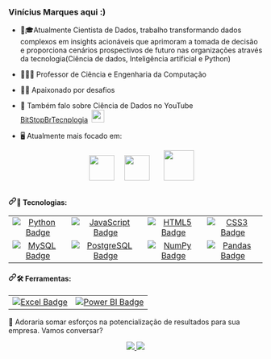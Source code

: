 ### Vinícius Marques aqui :)
- 💼🎓Atualmente Cientista de Dados, trabalho transformando dados complexos em insights acionáveis que aprimoram a tomada de decisão e proporciona cenários prospectivos de futuro nas organizações através da tecnologia(Ciência de dados, Inteligência artificial e Python)

- 👨🏻‍💻 Professor de Ciência e Engenharia da Computação
- 🧗🏼 Apaixonado por desafios
- 📸 Também falo sobre Ciência de Dados no YouTube [BitStopBrTecnplogia](https://www.youtube.com/c/BitStopBrTecnologia)&nbsp;&nbsp;<img width="25" height="25" src="https://yt3.googleusercontent.com/ytc/AOPolaSwjv01EeBFT5sxuKiYSPlxL43aW93Rev52c9c=s176-c-k-c0x00ffffff-no-rj" data-canonical-src="https://yt3.googleusercontent.com/ytc/AOPolaSwjv01EeBFT5sxuKiYSPlxL43aW93Rev52c9c=s176-c-k-c0x00ffffff-no-rj" style="max-width: 100%;">
- 🖥️ Atualmente mais focado em:
               <div dir="auto" align="center">
  &nbsp;&nbsp;<a target="_blank" rel="noopener noreferrer nofollow" href="https://camo.githubusercontent.com/dd8b0601cdfefe534a6a26f4c29c7f8a5fcfc315002655f519c73121f7bad8bc/68747470733a2f2f63646e2e6a7364656c6976722e6e65742f67682f64657669636f6e732f64657669636f6e2f69636f6e732f707974686f6e2f707974686f6e2d6f726967696e616c2e737667"><img width="50" height="50" src="https://cdn.jsdelivr.net/gh/devicons/devicon/icons/python/python-original.svg" data-canonical-src="https://cdn.jsdelivr.net/gh/devicons/devicon/icons/python/python-original.svg" style="max-width: 100%;"></a>&nbsp;&nbsp;
  &nbsp;&nbsp;<a target="_blank" rel="noopener noreferrer nofollow" href="https://camo.githubusercontent.com/ac562275ee7333ff39cdecc82f312fb785f308652f5e6e16f0eb13bd08796e90/68747470733a2f2f63646e2e6a7364656c6976722e6e65742f67682f64657669636f6e732f64657669636f6e2f69636f6e732f722f722d6f726967696e616c2e737667"><img width="50" height="50" src="https://cdn.jsdelivr.net/gh/devicons/devicon/icons/r/r-original.svg" data-canonical-src="https://cdn.jsdelivr.net/gh/devicons/devicon/icons/r/r-original.svg" style="max-width: 100%;"></a>&nbsp;&nbsp;&nbsp;
  &nbsp;&nbsp;
  <a target="_blank" rel="noopener noreferrer nofollow" href="https://cdn.jsdelivr.net/gh/devicons/devicon/icons/java/java-original-wordmark.svg">
  <img width="60" height="60" src="https://cdn.jsdelivr.net/gh/devicons/devicon/icons/java/java-original-wordmark.svg" data-canonical-src="https://cdn.jsdelivr.net/gh/devicons/devicon/icons/java/java-original-wordmark.svg" style="max-width: 100%;"></a>&nbsp;&nbsp;
</div>

<h2 dir="auto"></h2>

<h4 dir="auto"><a id="user-content--tecnologias" class="anchor" aria-hidden="true" href="#-tecnologias"><svg class="octicon octicon-link" viewBox="0 0 16 16" version="1.1" width="16" height="16" aria-hidden="true"><path d="m7.775 3.275 1.25-1.25a3.5 3.5 0 1 1 4.95 4.95l-2.5 2.5a3.5 3.5 0 0 1-4.95 0 .751.751 0 0 1 .018-1.042.751.751 0 0 1 1.042-.018 1.998 1.998 0 0 0 2.83 0l2.5-2.5a2.002 2.002 0 0 0-2.83-2.83l-1.25 1.25a.751.751 0 0 1-1.042-.018.751.751 0 0 1-.018-1.042Zm-4.69 9.64a1.998 1.998 0 0 0 2.83 0l1.25-1.25a.751.751 0 0 1 1.042.018.751.751 0 0 1 .018 1.042l-1.25 1.25a3.5 3.5 0 1 1-4.95-4.95l2.5-2.5a3.5 3.5 0 0 1 4.95 0 .751.751 0 0 1-.018 1.042.751.751 0 0 1-1.042.018 1.998 1.998 0 0 0-2.83 0l-2.5 2.5a1.998 1.998 0 0 0 0 2.83Z"></path></svg></a><g-emoji class="g-emoji" alias="unicorn" fallback-src="https://github.githubassets.com/images/icons/emoji/unicode/1f984.png">🦄</g-emoji> Tecnologias:</h4>

<table align="center">
  <tbody><tr>
    <td align="center">
      <a target="_blank" rel="noopener noreferrer nofollow" href="https://camo.githubusercontent.com/a1b2dac5667822ee0d98ae6d799da61987fd1658dfeb4d2ca6e3c99b1535ebd8/68747470733a2f2f696d672e736869656c64732e696f2f62616467652f707974686f6e2d3336373041303f7374796c653d666f722d7468652d6261646765266c6f676f3d707974686f6e266c6f676f436f6c6f723d666664643534"><img src="https://img.shields.io/badge/python-3670A0?style=for-the-badge&amp;logo=python&amp;logoColor=ffdd54" alt="Python Badge" data-canonical-src="https://img.shields.io/badge/python-3670A0?style=for-the-badge&amp;logo=python&amp;logoColor=ffdd54" style="max-width: 100%;"></a>
    </td>
    <td align="center">
      <a target="_blank" rel="noopener noreferrer nofollow" href="https://camo.githubusercontent.com/aeddc848275a1ffce386dc81c04541654ca07b2c43bbb8ad251085c962672aea/68747470733a2f2f696d672e736869656c64732e696f2f62616467652f6a6176617363726970742d2532333332333333302e7376673f7374796c653d666f722d7468652d6261646765266c6f676f3d6a617661736372697074266c6f676f436f6c6f723d253233463744463145"><img src="https://img.shields.io/badge/javascript-%23323330.svg?style=for-the-badge&amp;logo=javascript&amp;logoColor=%23F7DF1E" alt="JavaScript Badge" data-canonical-src="https://img.shields.io/badge/javascript-%23323330.svg?style=for-the-badge&amp;logo=javascript&amp;logoColor=%23F7DF1E" style="max-width: 100%;"></a>
    </td>
    <td align="center">
      <a target="_blank" rel="noopener noreferrer nofollow" href="https://camo.githubusercontent.com/49fbb99f92674cc6825349b154b65aaf4064aec465d61e8e1f9fb99da3d922a1/68747470733a2f2f696d672e736869656c64732e696f2f62616467652f68746d6c352d2532334533344632362e7376673f7374796c653d666f722d7468652d6261646765266c6f676f3d68746d6c35266c6f676f436f6c6f723d7768697465"><img src="https://img.shields.io/badge/html5-%23E34F26.svg?style=for-the-badge&amp;logo=html5&amp;logoColor=white" alt="HTML5 Badge" data-canonical-src="https://img.shields.io/badge/html5-%23E34F26.svg?style=for-the-badge&amp;logo=html5&amp;logoColor=white" style="max-width: 100%;"></a>
    </td>
    <td align="center">
      <a target="_blank" rel="noopener noreferrer nofollow" href="https://camo.githubusercontent.com/e6b67b27998fca3bccf4c0ee479fc8f9de09d91f389cccfbe6cb1e29c10cfbd7/68747470733a2f2f696d672e736869656c64732e696f2f62616467652f637373332d2532333135373242362e7376673f7374796c653d666f722d7468652d6261646765266c6f676f3d63737333266c6f676f436f6c6f723d7768697465"><img src="https://img.shields.io/badge/css3-%231572B6.svg?style=for-the-badge&amp;logo=css3&amp;logoColor=white" alt="CSS3 Badge" data-canonical-src="https://img.shields.io/badge/css3-%231572B6.svg?style=for-the-badge&amp;logo=css3&amp;logoColor=white" style="max-width: 100%;"></a>
    </td>
  </tr>
  <tr>
    <td align="center">
      <a target="_blank" rel="noopener noreferrer nofollow" href="https://camo.githubusercontent.com/918fce8d50581bd97b7133e677a78ed2cad14f970522f219daaeb6d1c81060e1/68747470733a2f2f696d672e736869656c64732e696f2f62616467652f6d7973716c2d2532333030662e7376673f7374796c653d666f722d7468652d6261646765266c6f676f3d6d7973716c266c6f676f436f6c6f723d7768697465"><img src="https://img.shields.io/badge/mysql-%2300f.svg?style=for-the-badge&amp;logo=mysql&amp;logoColor=white" alt="MySQL Badge" data-canonical-src="https://img.shields.io/badge/mysql-%2300f.svg?style=for-the-badge&amp;logo=mysql&amp;logoColor=white" style="max-width: 100%;"></a>
    </td>
    <td align="center">
      <a target="_blank" rel="noopener noreferrer nofollow" href="https://camo.githubusercontent.com/29e7fc6c62f61f432d3852fbfa4190ff07f397ca3bde27a8196bcd5beae3ff77/68747470733a2f2f696d672e736869656c64732e696f2f62616467652f706f7374677265732d2532333331363139322e7376673f7374796c653d666f722d7468652d6261646765266c6f676f3d706f737467726573716c266c6f676f436f6c6f723d7768697465"><img src="https://img.shields.io/badge/postgres-%23316192.svg?style=for-the-badge&amp;logo=postgresql&amp;logoColor=white" alt="PostgreSQL Badge" data-canonical-src="https://img.shields.io/badge/postgres-%23316192.svg?style=for-the-badge&amp;logo=postgresql&amp;logoColor=white" style="max-width: 100%;"></a>
    </td>
    <td align="center">
      <a target="_blank" rel="noopener noreferrer nofollow" href="https://camo.githubusercontent.com/a1c5e9056e3be1e1058d8517b025af60f61f75395a78245776db71a7703aff9c/68747470733a2f2f696d672e736869656c64732e696f2f62616467652f6e756d70792d2532333031333234332e7376673f7374796c653d666f722d7468652d6261646765266c6f676f3d6e756d7079266c6f676f436f6c6f723d7768697465"><img src="https://img.shields.io/badge/numpy-%23013243.svg?style=for-the-badge&amp;logo=numpy&amp;logoColor=white" alt="NumPy Badge" data-canonical-src="https://img.shields.io/badge/numpy-%23013243.svg?style=for-the-badge&amp;logo=numpy&amp;logoColor=white" style="max-width: 100%;"></a>
    </td>
    <td align="center">
      <a target="_blank" rel="noopener noreferrer nofollow" href="https://camo.githubusercontent.com/f737c8a9e60949e59f80fcca0b0019df76efb3c8ae56d38736bb93e44b447000/68747470733a2f2f696d672e736869656c64732e696f2f62616467652f70616e6461732d2532333135303435382e7376673f7374796c653d666f722d7468652d6261646765266c6f676f3d70616e646173266c6f676f436f6c6f723d7768697465"><img src="https://img.shields.io/badge/pandas-%23150458.svg?style=for-the-badge&amp;logo=pandas&amp;logoColor=white" alt="Pandas Badge" data-canonical-src="https://img.shields.io/badge/pandas-%23150458.svg?style=for-the-badge&amp;logo=pandas&amp;logoColor=white" style="max-width: 100%;"></a>
    </td>
  </tr>
  </tbody></table>

<h4 dir="auto"><a id="user-content--ferramentas" class="anchor" aria-hidden="true" href="#-ferramentas"><svg class="octicon octicon-link" viewBox="0 0 16 16" version="1.1" width="16" height="16" aria-hidden="true"><path d="m7.775 3.275 1.25-1.25a3.5 3.5 0 1 1 4.95 4.95l-2.5 2.5a3.5 3.5 0 0 1-4.95 0 .751.751 0 0 1 .018-1.042.751.751 0 0 1 1.042-.018 1.998 1.998 0 0 0 2.83 0l2.5-2.5a2.002 2.002 0 0 0-2.83-2.83l-1.25 1.25a.751.751 0 0 1-1.042-.018.751.751 0 0 1-.018-1.042Zm-4.69 9.64a1.998 1.998 0 0 0 2.83 0l1.25-1.25a.751.751 0 0 1 1.042.018.751.751 0 0 1 .018 1.042l-1.25 1.25a3.5 3.5 0 1 1-4.95-4.95l2.5-2.5a3.5 3.5 0 0 1 4.95 0 .751.751 0 0 1-.018 1.042.751.751 0 0 1-1.042.018 1.998 1.998 0 0 0-2.83 0l-2.5 2.5a1.998 1.998 0 0 0 0 2.83Z"></path></svg></a>🛠 Ferramentas:</h4>

<table align="center">
  <tbody><tr>
    <td align="center">
      <a target="_blank" rel="noopener noreferrer nofollow" href="https://camo.githubusercontent.com/890904a688ecd46a273f0a19c32721ccd49d6e9fab9f3900369e95e17f2f24e1/68747470733a2f2f696d672e736869656c64732e696f2f62616467652f4d6963726f736f66745f457863656c2d3231373334363f7374796c653d666f722d7468652d6261646765266c6f676f3d6d6963726f736f66742d657863656c266c6f676f436f6c6f723d7768697465"><img src="https://camo.githubusercontent.com/890904a688ecd46a273f0a19c32721ccd49d6e9fab9f3900369e95e17f2f24e1/68747470733a2f2f696d672e736869656c64732e696f2f62616467652f4d6963726f736f66745f457863656c2d3231373334363f7374796c653d666f722d7468652d6261646765266c6f676f3d6d6963726f736f66742d657863656c266c6f676f436f6c6f723d7768697465" alt="Excel Badge" data-canonical-src="https://img.shields.io/badge/Microsoft_Excel-217346?style=for-the-badge&amp;logo=microsoft-excel&amp;logoColor=white" style="max-width: 100%;"></a>
    </td>
    <td align="center">
      <a target="_blank" rel="noopener noreferrer nofollow" href="https://camo.githubusercontent.com/e06c332e47df72719ab0e235a3d72b5eb8cd68b47cad848d66565f582201e19d/68747470733a2f2f6861636b6d642e696f2f5f75706c6f6164732f42312d76564c4932332e706e67"><img src="https://camo.githubusercontent.com/e06c332e47df72719ab0e235a3d72b5eb8cd68b47cad848d66565f582201e19d/68747470733a2f2f6861636b6d642e696f2f5f75706c6f6164732f42312d76564c4932332e706e67" alt="Power BI Badge" data-canonical-src="https://hackmd.io/_uploads/B1-vVLI23.png" style="max-width: 100%;"></a>
    </td>
  </tr>
</tbody></table>

<p align="left" dir="auto">
  💼 Adoraria somar esforços na potencialização de resultados para sua empresa. Vamos conversar?
</p>
<p align="center" dir="auto">
  <a href="mailto:profvmarques@gmail.com" alt="Gmail">
    <img src="https://img.shields.io/badge/-Gmail-FF0000?style=flat-square&amp;labelColor=FF0000&amp;logo=gmail&amp;logoColor=white" data-canonical-src="https://img.shields.io/badge/-Gmail-FF0000?style=flat-square&amp;labelColor=FF0000&amp;logo=gmail&amp;logoColor=white" style="max-width: 100%;">
  </a>
  <a href="https://www.linkedin.com/in/vinicius-marques-d-sc-3523968b" alt="LinkedIn" rel="nofollow">
    <img src="https://img.shields.io/badge/-Linkedin-0e76a8?style=flat-square&amp;logo=Linkedin&amp;logoColor=white" data-canonical-src="https://img.shields.io/badge/-Linkedin-0e76a8?style=flat-square&amp;logo=Linkedin&amp;logoColor=white" style="max-width: 100%;">
  </a>
  
</p>
